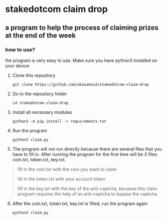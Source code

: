 # stakedotcom claim drop
## a program to help the process of claiming prizes at the end of the week

### how to use?
the program is very easy to use. Make sure you have python3 installed on your device

1. Clone this repository

    `git clone https://github.com/akasakaid/stakedotcom-claim-drop`

2. Go to the repository folder

    `cd stakedotcom-claim-drop`

3. Install all necessary modules

    `python3 -m pip install -r requirements.txt`

4. Run the program

    `python3 claim.py`

5. The program will not run directly because there are several files that you have to fill in. After running the program for the first time will be 3 files: coin.txt, token.txt, key.txt.

> fill in the coin.txt with the coin you want to claim
> 
> fill in the token.txt with your account token
> 
> fill in the key.txt with the key of the anti-captcha, because this
> claim program requires the help of an anti-captcha to bypass the
> captcha.

6. After the coin.txt, token.txt, key.txt is filled, run the program again

	`python3 claim.py`